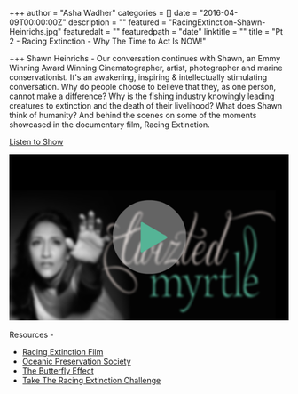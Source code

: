 +++
author = "Asha Wadher"
categories = []
date = "2016-04-09T00:00:00Z"
description = ""
featured = "RacingExtinction-Shawn-Heinrichs.jpg"
featuredalt = ""
featuredpath = "date"
linktitle = ""
title = "Pt 2 - Racing Extinction - Why The Time to Act Is NOW!"

+++
Shawn Heinrichs - Our conversation continues with Shawn, an Emmy Winning Award Winning Cinematographer, artist, photographer and marine conservationist. It's an awakening, inspiring &amp; intellectually stimulating conversation. Why do people choose to believe that they, as one person, cannot make a difference? Why is the fishing industry knowingly leading creatures to extinction and the death of their livelihood? What does Shawn think of humanity? And behind the scenes on some of the moments showcased in the documentary film, Racing Extinction.

 <a href="http://artist.twiztedmyrtle.com/static/assets/podcast/Ep13_Part2_Shawn_Heinrichs_RacingExtinction.mp3" target="_blank">Listen to Show</a>

<a href="http://artist.twiztedmyrtle.com/static/assets/podcast/Ep13_Part2_Shawn_Heinrichs_RacingExtinction.mp3" target="_blank"><img src="/img/twiztedmyrtle/blog/radio-thumb.png" alt=""></a>



<p style="margin-bottom: 0em;">Resources -</p>

 - <a href="http://racingextinction.com/" target="_blank">Racing Extinction Film</a>
 - <a href="http://www.opsociety.org/" target="_blank">Oceanic Preservation Society</a>
 - <a href="https://en.wikipedia.org/wiki/Butterfly_effect" target="_blank">The Butterfly Effect</a>
 - <a href="http://racingextinction.com/challenge-yourself/#RE-challenge" target="_blank">Take The Racing Extinction Challenge</a>


